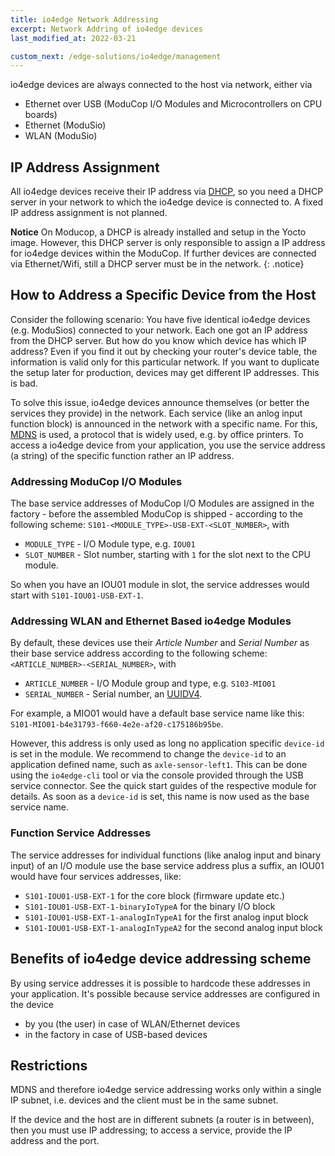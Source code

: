 ```yaml
---
title: io4edge Network Addressing
excerpt: Network Addring of io4edge devices
last_modified_at: 2022-03-21

custom_next: /edge-solutions/io4edge/management
---
```


io4edge devices are always connected to the host via network, either via
* Ethernet over USB (ModuCop I/O Modules and Microcontrollers on CPU boards)
* Ethernet (ModuSio)
* WLAN (ModuSio)

## IP Address Assignment

All io4edge devices receive their IP address via [DHCP](https://en.wikipedia.org/wiki/Dynamic_Host_Configuration_Protocol), so you need a DHCP server in your network to which the io4edge device is connected to. A fixed IP address assignment is not planned.

**Notice** On Moducop, a DHCP is already installed and setup in the Yocto image. However, this DHCP server is only responsible to assign a IP address for io4edge devices within the ModuCop. If further devices are connected via Ethernet/Wifi, still a DHCP server must be in the network.
{: .notice}

## How to Address a Specific Device from the Host

Consider the following scenario: You have five identical io4edge devices (e.g. ModuSios) connected to your network. Each one got an IP address from the DHCP server. But how do you know which device has which IP address? Even if you find it out by checking your router's device table, the information is valid only for this particular network. If you want to duplicate the setup later for production, devices may get different IP addresses. This is bad.

To solve this issue, io4edge devices announce themselves (or better the services they provide) in the network. Each service (like an anlog input function block) is announced in the network with a specific name. For this, [MDNS](https://en.wikipedia.org/wiki/Multicast_DNS) is used, a protocol that is widely used, e.g. by office printers. To access a io4edge device from your application, you use the service address (a string) of the specific function rather an IP address.

### Addressing ModuCop I/O Modules

The base service addresses of ModuCop I/O Modules are assigned in the factory - before the assembled ModuCop is shipped - according to the following scheme:
`S101-<MODULE_TYPE>-USB-EXT-<SLOT_NUMBER>`, with
* `MODULE_TYPE` - I/O Module type, e.g. `IOU01`
* `SLOT_NUMBER` - Slot number, starting with `1` for the slot next to the CPU module.

So when you have an IOU01 module in slot, the service addresses would start with `S101-IOU01-USB-EXT-1`.

### Addressing WLAN and Ethernet Based io4edge Modules

By default, these devices use their *Article Number* and *Serial Number* as their base service address according to the following scheme:
`<ARTICLE_NUMBER>-<SERIAL_NUMBER>`, with
* `ARTICLE_NUMBER` - I/O Module group and type, e.g. `S103-MIO01`
* `SERIAL_NUMBER` - Serial number, an [UUIDV4](https://en.wikipedia.org/wiki/Universally_unique_identifier).

For example, a MIO01 would have a default base service name like this: `S101-MIO01-b4e31793-f660-4e2e-af20-c175186b95be`.

However, this address is only used as long no application specific `device-id` is set in the module. We recommend to change the `device-id` to an application defined name, such as `axle-sensor-left1`. This can be done using the `io4edge-cli` tool or via the console provided through the USB service connector. See the quick start guides of the respective module for details. As soon as a `device-id` is set, this name is now used as the base service name.

### Function Service Addresses
The service addresses for individual functions (like analog input and binary input) of an I/O module use the base service address plus a suffix, an IOU01 would have four services addresses, like:
* `S101-IOU01-USB-EXT-1` for the core block (firmware update etc.)
* `S101-IOU01-USB-EXT-1-binaryIoTypeA` for the binary I/O block
* `S101-IOU01-USB-EXT-1-analogInTypeA1` for the first analog input block
* `S101-IOU01-USB-EXT-1-analogInTypeA2` for the second analog input block

## Benefits of io4edge device addressing scheme

By using service addresses it is possible to hardcode these addresses in your application. It's possible because service addresses are configured in the device
* by you (the user) in case of WLAN/Ethernet devices
* in the factory in case of USB-based devices

## Restrictions

MDNS and therefore io4edge service addressing works only within a single IP subnet, i.e. devices and the client must be in the same subnet.

If the device and the host are in different subnets (a router is in between), then you must use IP addressing; to access a service, provide the IP address and the port.
